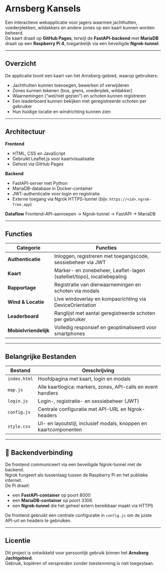 # Arnsberg Kansels

Een interactieve webapplicatie voor jagers waarmee jachthutten, voederplekken, wildakkers en andere zones op een kaart kunnen worden beheerd.  
De kaart draait op **GitHub Pages**, terwijl de **FastAPI-backend** met **MariaDB** draait op een **Raspberry Pi 4**, toegankelijk via een beveiligde **Ngrok-tunnel**.

---

## Overzicht

De applicatie toont een kaart van het Arnsberg-gebied, waarop gebruikers:
- Jachthutten kunnen toevoegen, bewerken of verwijderen  
- Zones kunnen tekenen (bos, grens, voederplek, wildakker)  
- Waarnemingen (“wel/niet gezien”) en schoten kunnen registreren  
- Een leaderboard kunnen bekijken met geregistreerde schoten per gebruiker  
- Hun huidige locatie en windrichting kunnen zien  

---

## Architectuur

**Frontend**
- HTML, CSS en JavaScript  
- Gebruikt Leaflet.js voor kaartvisualisatie  
- Gehost via GitHub Pages

**Backend**
- FastAPI-server met Python  
- MariaDB-database in Docker-container  
- JWT-authenticatie voor login en registratie  
- Externe toegang via Ngrok HTTPS-tunnel (bijv. `https://<id>.ngrok-free.app`)

**Dataflow**
Frontend-API-aanroepen → Ngrok-tunnel → FastAPI → MariaDB

---

## Functies

| Categorie | Functies |
|------------|-----------|
| **Authenticatie** | Inloggen, registreren met toegangscode, sessiebeheer via JWT |
| **Kaart** | Marker- en zonebeheer, Leaflet-lagen (satelliet/topo), locatiebepaling |
| **Rapportage** | Registratie van dierwaarnemingen en schoten via modals |
| **Wind & Locatie** | Live windoverlay en kompasrichting via DeviceOrientation |
| **Leaderboard** | Ranglijst met aantal geregistreerde schoten per gebruiker |
| **Mobielvriendelijk** | Volledig responsief en geoptimaliseerd voor smartphones |

---

## Belangrijke Bestanden

| Bestand | Omschrijving |
|----------|---------------|
| `index.html` | Hoofdpagina met kaart, login en modals |
| `map.js` | Alle kaartlogica: markers, zones, API-calls en event handlers |
| `login.js` | Login-, registratie- en sessiebeheer (JWT) |
| `config.js` | Centrale configuratie met API-URL en Ngrok-headers |
| `style.css` | UI- en layoutstijl, inclusief modals, knoppen en kaartcomponenten |

---

## 🔌 Backendverbinding

De frontend communiceert via een beveiligde Ngrok-tunnel met de backend.  
Ngrok fungeert als tussenlaag tussen de Raspberry Pi en het publieke internet.  
De Pi draait:
- een **FastAPI-container** op poort 8000  
- een **MariaDB-container** op poort 3306  
- een **Ngrok-tunnel** die het geheel extern bereikbaar maakt via HTTPS  

De frontend gebruikt één centrale configuratie in `config.js` om de juiste API-url en headers te gebruiken.

---

## Licentie

Dit project is ontwikkeld voor persoonlijk gebruik binnen het **Arnsberg Jachtgebied**.  
Gebruik, kopiëren of verspreiden zonder toestemming is niet toegestaan.